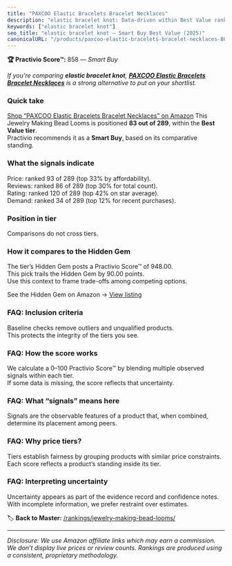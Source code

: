 ```yaml
---
title: "PAXCOO Elastic Bracelets Bracelet Necklaces"
description: "elastic bracelet knot: Data-driven within Best Value ranking using the Practivio Score™. Positioned by quality, value, demand, findability, momentum."
keywords: ["elastic bracelet knot"]
seo_title: "elastic bracelet knot — Smart Buy Best Value (2025)"
canonicalURL: "/products/paxcoo-elastic-bracelets-bracelet-necklaces-B0CCNH4KVB/"
---
```


**🏆 Practivio Score™:** 858 — _Smart Buy_


*If you're comparing **elastic bracelet knot**, **[PAXCOO Elastic Bracelets Bracelet Necklaces](https://www.amazon.com/dp/B0CCNH4KVB?tag=practivio-20)** is a strong alternative to put on your shortlist.*
### Quick take
[Shop “PAXCOO Elastic Bracelets Bracelet Necklaces” on Amazon](https://www.amazon.com/dp/B0CCNH4KVB?tag=practivio-20)
This Jewelry Making Bead Looms is positioned **83 out of 289**, within the **Best Value tier**.  
Practivio recommends it as a **Smart Buy**, based on its comparative standing.

### What the signals indicate
Price: ranked 93 of 289 (top 33% by affordability).  
Reviews: ranked 86 of 289 (top 30% for total count).  
Rating: ranked 120 of 289 (top 42% on star average).  
Demand: ranked 34 of 289 (top 12% for recent purchases).

### Position in tier
Comparisons do not cross tiers.

### How it compares to the Hidden Gem
The tier’s Hidden Gem posts a Practivio Score™ of 948.00.  
This pick trails the Hidden Gem by 90.00 points.  
Use this context to frame trade-offs among competing options.  

See the Hidden Gem on Amazon → [View listing](https://www.amazon.com/dp/B00K18YIOU?tag=practivio-20)

### FAQ: Inclusion criteria
Baseline checks remove outliers and unqualified products.  
This protects the integrity of the tiers you see.

### FAQ: How the score works
We calculate a 0–100 Practivio Score™ by blending multiple observed signals within each tier.  
If some data is missing, the score reflects that uncertainty.

### FAQ: What “signals” means here
Signals are the observable features of a product that, when combined, determine its placement among peers.

### FAQ: Why price tiers?
Tiers establish fairness by grouping products with similar price constraints.  
Each score reflects a product’s standing inside its tier.

### FAQ: Interpreting uncertainty
Uncertainty appears as part of the evidence record and confidence notes.  
With incomplete information, we prefer restraint over estimates.


🏷️ **Back to Master:** [/rankings/jewelry-making-bead-looms/](/rankings/jewelry-making-bead-looms/)

---
_Disclosure: We use Amazon affiliate links which may earn a commission. We don’t display live prices or review counts. Rankings are produced using a consistent, proprietary methodology._
